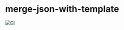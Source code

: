 # merge-json-with-template

[![CI](https://github.com/mpmxyz/merge-json-with-template/actions/workflows/main.yml/badge.svg?branch=main)](https://github.com/mpmxyz/merge-json-with-template/actions/workflows/main.yml)
